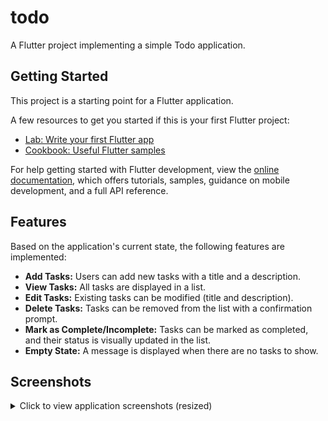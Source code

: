 # todo

A Flutter project implementing a simple Todo application.

## Getting Started

This project is a starting point for a Flutter application.

A few resources to get you started if this is your first Flutter project:

- [Lab: Write your first Flutter app](https://docs.flutter.dev/get-started/codelab)
- [Cookbook: Useful Flutter samples](https://docs.flutter.dev/cookbook)

For help getting started with Flutter development, view the
[online documentation](https://docs.flutter.dev/), which offers tutorials,
samples, guidance on mobile development, and a full API reference.

## Features

Based on the application's current state, the following features are implemented:

- **Add Tasks:** Users can add new tasks with a title and a description.
- **View Tasks:** All tasks are displayed in a list.
- **Edit Tasks:** Existing tasks can be modified (title and description).
- **Delete Tasks:** Tasks can be removed from the list with a confirmation prompt.
- **Mark as Complete/Incomplete:** Tasks can be marked as completed, and their status is visually updated in the list.
- **Empty State:** A message is displayed when there are no tasks to show.

## Screenshots

<details>
<summary>Click to view application screenshots (resized)</summary>

---

**Main Task List / Mixed Tasks:**
*Shows a list of tasks, some completed and some pending. Users can see task titles and descriptions.*
<img src="https://github.com/user-attachments/assets/1ec7f0c6-6df0-493f-9ce9-9c6c7bb4028a" alt="Screenshot_2025-05-13-07-36-49-236_com example todo - Main list with mixed tasks" width="300">

---

**Adding a New Task:**
*Dialog for inputting the title and description of a new task.*
<img src="https://github.com/user-attachments/assets/37924086-f572-43c8-b1b0-eef4ab08f60a" alt="Screenshot_2025-05-12-21-16-16-550_com example todo - Add task dialog" width="300">

---

**Task List Overview:**
*The main screen displaying current todo items, each with edit and delete options. A Floating Action Button (+) is available to add new tasks.*
<img src="https://github.com/user-attachments/assets/180e5c28-3de5-47df-98e6-d3bace2d525c" alt="Screenshot_2025-05-13-07-33-41-456_com example todo - Task list overview with FAB" width="300">

---

**Editing an Existing Task:**
*Dialog pre-filled with task details for modification.*
<img src="https://github.com/user-attachments/assets/300f1a5a-70ed-4c84-a775-e2af3b400e96" alt="Screenshot_2025-05-13-07-34-42-486_com example todo - Edit task dialog" width="300">

---

**Task Marked as Completed:**
*Shows a task in the list with its checkbox ticked, indicating completion.*
<img src="https://github.com/user-attachments/assets/0a2ae938-1743-4b82-b634-6ef0df067316" alt="Screenshot_2025-05-13-07-36-14-857_com example todo - Task marked completed" width="300">
*(Alternative view of a completed task)*
<img src="https://github.com/user-attachments/assets/095af2a0-31b5-4763-89f4-ff1e1439ee18" alt="Screenshot_2025-05-13-07-36-18-938_com example todo - Another view of a completed task" width="300">

---

**Delete Confirmation:**
*A confirmation dialog appears before a task is permanently deleted.*
<img src="https://github.com/user-attachments/assets/80fa460c-fcd2-488b-a9fd-10bb84e89391" alt="Screenshot_2025-05-13-07-36-27-390_com example todo - Delete task confirmation" width="300">

---

**Task List After Deletion:**
*The list updates to reflect the removal of a task.*
<img src="https://github.com/user-attachments/assets/98d9d083-e41d-49cd-8b19-f3a26484ff0d" alt="Screenshot_2025-05-13-07-36-32-286_com example todo - Task list after deletion" width="300">

---

**Empty State:**
*Message displayed when no tasks are present in the list.*
<img src="https://github.com/user-attachments/assets/5749c934-2ef7-48d0-8c56-599fa79d6160" alt="Screenshot_2025-05-13-07-36-36-048_com example todo - Empty state" width="300">

---
</details>
